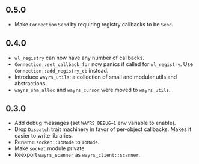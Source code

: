 ## 0.5.0

- Make `Connection` `Send` by requiring registry callbacks to be `Send`.

## 0.4.0

- `wl_registry` can now have any number of callbacks.
- `Connection::set_callback_for` now panics if called for `wl_registry`. Use `Connection::add_registry_cb` instead.
- Introduce `wayrs_utils`: a collection of small and modular utils and abstractions.
- `wayrs_shm_alloc` and `wayrs_cursor` were moved to `wayrs_utils`.

## 0.3.0

- Add debug messages (set `WAYRS_DEBUG=1` env variable to enable).
- Drop `Dispatch` trait machinery in favor of per-object callbacks. Makes it easier to write libraries.
- Rename `socket::IoMode` to `IoMode`.
- Make `socket` module private.
- Reexport `wayrs_scanner` as `wayrs_client::scanner`.
